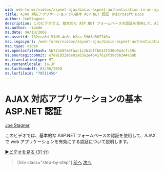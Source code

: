 ```yaml
---
uid: web-forms/videos/aspnet-ajax/basic-aspnet-authentication-in-an-ajax-enabled-application
title: AJAX 対応アプリケーションでの基本 ASP.NET 認証 |Microsoft Docs
author: JoeStagner
description: このビデオでは、基本的な ASP.NET フォームベースの認証を使用して、AJAX で web アプリケーションを有効にする認証について説明します。
ms.author: riande
ms.date: 04/10/2008
ms.assetid: 782eca6d-51d6-4c8e-b2ea-59dfa567740a
msc.legacyurl: /web-forms/videos/aspnet-ajax/basic-aspnet-authentication-in-an-ajax-enabled-application
msc.type: video
ms.openlocfilehash: 5b723e97a0faac1c2b1dffb634f530d9a3cfc59c
ms.sourcegitcommit: e7e91932a6e91a63e2e46417626f39d6b244a3ab
ms.translationtype: MT
ms.contentlocale: ja-JP
ms.lasthandoff: 03/06/2020
ms.locfileid: "78511450"
---
```

# <a name="basic-aspnet-authentication-in-an-ajax-enabled-application"></a>AJAX 対応アプリケーションの基本 ASP.NET 認証

[Joe Stagner](https://github.com/JoeStagner)

このビデオでは、基本的な ASP.NET フォームベースの認証を使用して、AJAX で web アプリケーションを有効にする認証について説明します。

[&#9654;ビデオを見る (31 分)](https://channel9.msdn.com/Blogs/ASP-NET-Site-Videos/basic-aspnet-authentication-in-an-ajax-enabled-application)

> [!div class="step-by-step"]
> [前へ](implement-infinite-data-patterns-in-ajax.md)
> [次へ](how-to-dynamically-change-css-using-the-aspnet-ajax-updatepanel.md)
